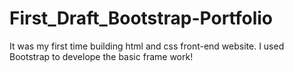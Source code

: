 # First_Draft_Bootstrap-Portfolio


It was my first time building html and css front-end website.
I used Bootstrap to develope the basic frame work!
